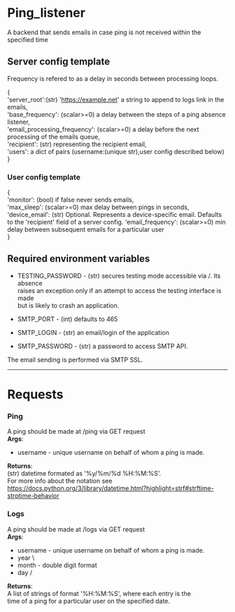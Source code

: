 # Ping_listener
A backend that sends emails in case ping is not received within the specified time

## Server config template
Frequency is refered to as a delay in seconds between processing loops.

  {  
  'server_root':(str) 'https://example.net' a string to append to logs link in the emails,  
  'base_frequency': (scalar>=0) a delay between the steps of a ping absence listener,  
  'email_processing_frequency': (scalar>=0) a delay before the next processing of the emails queue,  
  'recipient': (str) representing the recipient email,  
  'users': a dict of pairs (username:(unique str),user config described below)  
  }

### User config template
  {  
  'monitor': (bool) if false never sends emails,  
  'max_sleep': (scalar>=0) max delay between pings in seconds,  
  'device_email': (str) Optional. Represents a device-specific email. Defaults to the 'recipient' field of a server config.
  'email_frequency': (scalar>=0) min delay between subsequent emails for a particular user  
  }
  
 
 ## Required environment variables
 * TESTING_PASSWORD - (str) secures testing mode accessible via <server>/. Its absence  
                      raises an exception only if an attempt to access the testing interface is made  
                      but is likely to crash an application.
  
 * SMTP_PORT - (int) defaults to 465
 * SMTP_LOGIN - (str) an email/login of the application
 * SMTP_PASSWORD - (str) a password to access SMTP API. 
  
  The email sending is performed via SMTP SSL.
 
__________
 
 # Requests
 ### Ping
  A ping should be made at <server>/ping via GET request  
  **Args**:  
* username - unique username on behalf of whom a ping is made.  
  
**Returns**:  
    (str) datetime formated as '%y/%m/%d %H:%M:%S'.  
    For more info about the notation see https://docs.python.org/3/library/datetime.html?highlight=strf#strftime-strptime-behavior
 ### Logs
  A ping should be made at <server>/logs via GET request  
  **Args**:  
* username - unique username on behalf of whom a ping is made.
* year \ 
* month - double digit format
* day  /  
  
**Returns**:  
    A list of strings of format '%H:%M:%S',  where each entry is the  
    time of a ping for a particular user on the specified date.
